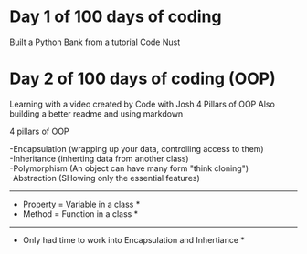 # Day 1 of 100 days of coding 

Built a Python Bank from a tutorial Code Nust


# Day 2 of 100 days of coding (OOP) 

Learning with a video created by Code with Josh 4 Pillars of OOP
Also building a better readme and using markdown

4 pillars of OOP

-Encapsulation   (wrapping up your data, controlling access to them)  <br>
-Inheritance     (inherting data from another class)  <br>
-Polymorphism    (An object can have many form "think cloning")  <br>
-Abstraction     (SHowing only the essential features)  <br>

**********************************
* Property = Variable in a class *
* Method = Function in a class   *
**********************************

* Only had time to work into Encapsulation and Inhertiance *


